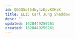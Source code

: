 ```yaml
---
id: QGGQ5ol54ky4zKpvKXHzK
title: ELI5 Carl Jung Shaddow
desc: ''
updated: 1628449250261
created: 1628449250261
---
```



